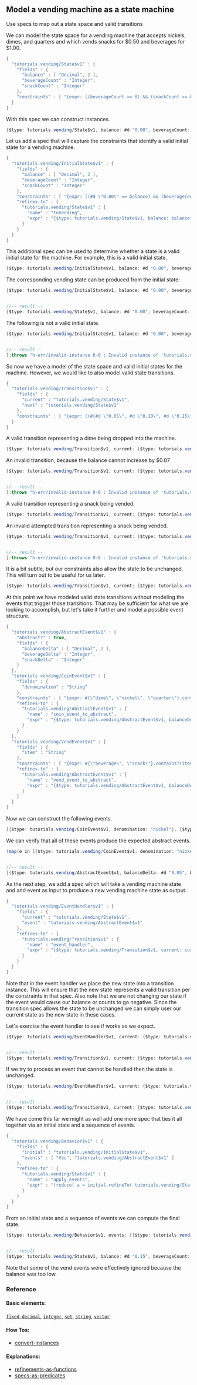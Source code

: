 <!---
  This markdown file was generated. Do not edit.
  -->

## Model a vending machine as a state machine

Use specs to map out a state space and valid transitions

We can model the state space for a vending machine that accepts nickels, dimes, and quarters and which vends  snacks for $0.50 and beverages for $1.00.

```java
{
  "tutorials.vending/State$v1" : {
    "fields" : {
      "balance" : [ "Decimal", 2 ],
      "beverageCount" : "Integer",
      "snackCount" : "Integer"
    },
    "constraints" : [ "{expr: ((beverageCount >= 0) && (snackCount >= 0)), name: \"counts_not_negative\"}", "{expr: ((beverageCount <= 20) && (snackCount <= 20)), name: \"counts_below_capacity\"}", "{expr: (balance >= #d \"0.00\"), name: \"balance_not_negative\"}" ]
  }
}
```

With this spec we can construct instances.

```java
{$type: tutorials.vending/State$v1, balance: #d "0.00", beverageCount: 10, snackCount: 15}
```

Let us add a spec that will capture the constraints that identify a valid initial state for a vending machine.

```java
{
  "tutorials.vending/InitialState$v1" : {
    "fields" : {
      "balance" : [ "Decimal", 2 ],
      "beverageCount" : "Integer",
      "snackCount" : "Integer"
    },
    "constraints" : [ "{expr: ((#d \"0.00\" == balance) && (beverageCount > 0) && (snackCount > 0)), name: \"initial_state\"}" ],
    "refines-to" : {
      "tutorials.vending/State$v1" : {
        "name" : "toVending",
        "expr" : "{$type: tutorials.vending/State$v1, balance: balance, beverageCount: beverageCount, snackCount: snackCount}"
      }
    }
  }
}
```

This additional spec can be used to determine whether a state is a valid initial state for the machine. For example, this is a valid initial state.

```java
{$type: tutorials.vending/InitialState$v1, balance: #d "0.00", beverageCount: 10, snackCount: 15}
```

The corresponding vending state can be produced from the initial state:

```java
{$type: tutorials.vending/InitialState$v1, balance: #d "0.00", beverageCount: 10, snackCount: 15}.refineTo( tutorials.vending/State$v1 )


//-- result --
{$type: tutorials.vending/State$v1, balance: #d "0.00", beverageCount: 10, snackCount: 15}
```

The following is not a valid initial state.

```java
{$type: tutorials.vending/InitialState$v1, balance: #d "0.00", beverageCount: 0, snackCount: 15}


//-- result --
[:throws "h-err/invalid-instance 0-0 : Invalid instance of 'tutorials.vending/InitialState$v1', violates constraints \"tutorials.vending/InitialState$v1/initial_state\""]
```

So now we have a model of the state space and valid initial states for the machine. However, we would like to also model valid state transitions.

```java
{
  "tutorials.vending/Transition$v1" : {
    "fields" : {
      "current" : "tutorials.vending/State$v1",
      "next" : "tutorials.vending/State$v1"
    },
    "constraints" : [ "{expr: ((#{#d \"0.05\", #d \"0.10\", #d \"0.25\"}.contains?((next.balance - current.balance)) && (next.beverageCount == current.beverageCount) && (next.snackCount == current.snackCount)) || ((#d \"0.50\" == (current.balance - next.balance)) && (next.beverageCount == current.beverageCount) && (next.snackCount == (current.snackCount - 1))) || ((#d \"1.00\" == (current.balance - next.balance)) && (next.beverageCount == (current.beverageCount - 1)) && (next.snackCount == current.snackCount)) || (current == next)), name: \"state_transitions\"}" ]
  }
}
```

A valid transition representing a dime being dropped into the machine.

```java
{$type: tutorials.vending/Transition$v1, current: {$type: tutorials.vending/State$v1, balance: #d "0.00", beverageCount: 10, snackCount: 15}, next: {$type: tutorials.vending/State$v1, balance: #d "0.10", beverageCount: 10, snackCount: 15}}
```

An invalid transition, because the balance cannot increase by $0.07

```java
{$type: tutorials.vending/Transition$v1, current: {$type: tutorials.vending/State$v1, balance: #d "0.00", beverageCount: 10, snackCount: 15}, next: {$type: tutorials.vending/State$v1, balance: #d "0.07", beverageCount: 10, snackCount: 15}}


//-- result --
[:throws "h-err/invalid-instance 0-0 : Invalid instance of 'tutorials.vending/Transition$v1', violates constraints \"tutorials.vending/Transition$v1/state_transitions\""]
```

A valid transition representing a snack being vended.

```java
{$type: tutorials.vending/Transition$v1, current: {$type: tutorials.vending/State$v1, balance: #d "0.75", beverageCount: 10, snackCount: 15}, next: {$type: tutorials.vending/State$v1, balance: #d "0.25", beverageCount: 10, snackCount: 14}}
```

An invalid attempted transition representing a snack being vended.

```java
{$type: tutorials.vending/Transition$v1, current: {$type: tutorials.vending/State$v1, balance: #d "0.75", beverageCount: 10, snackCount: 15}, next: {$type: tutorials.vending/State$v1, balance: #d "0.25", beverageCount: 9, snackCount: 14}}


//-- result --
[:throws "h-err/invalid-instance 0-0 : Invalid instance of 'tutorials.vending/Transition$v1', violates constraints \"tutorials.vending/Transition$v1/state_transitions\""]
```

It is a bit subtle, but our constraints also allow the state to be unchanged. This will turn out to be useful for us later.

```java
{$type: tutorials.vending/Transition$v1, current: {$type: tutorials.vending/State$v1, balance: #d "0.00", beverageCount: 10, snackCount: 15}, next: {$type: tutorials.vending/State$v1, balance: #d "0.00", beverageCount: 10, snackCount: 15}}
```

At this point we have modeled valid state transitions without modeling the events that trigger those transitions. That may be sufficient for what we are looking to accomplish, but let's take it further and model a possible event structure.

```java
{
  "tutorials.vending/AbstractEvent$v1" : {
    "abstract?" : true,
    "fields" : {
      "balanceDelta" : [ "Decimal", 2 ],
      "beverageDelta" : "Integer",
      "snackDelta" : "Integer"
    }
  },
  "tutorials.vending/CoinEvent$v1" : {
    "fields" : {
      "denomination" : "String"
    },
    "constraints" : [ "{expr: #{\"dime\", \"nickel\", \"quarter\"}.contains?(denomination), name: \"valid_coin\"}" ],
    "refines-to" : {
      "tutorials.vending/AbstractEvent$v1" : {
        "name" : "coin_event_to_abstract",
        "expr" : "{$type: tutorials.vending/AbstractEvent$v1, balanceDelta: (if((\"nickel\" == denomination)) {#d \"0.05\"} else {(if((\"dime\" == denomination)) {#d \"0.10\"} else {#d \"0.25\"})}), beverageDelta: 0, snackDelta: 0}"
      }
    }
  },
  "tutorials.vending/VendEvent$v1" : {
    "fields" : {
      "item" : "String"
    },
    "constraints" : [ "{expr: #{\"beverage\", \"snack\"}.contains?(item), name: \"valid_item\"}" ],
    "refines-to" : {
      "tutorials.vending/AbstractEvent$v1" : {
        "name" : "vend_event_to_abstract",
        "expr" : "{$type: tutorials.vending/AbstractEvent$v1, balanceDelta: (if((\"snack\" == item)) {#d \"-0.50\"} else {#d \"-1.00\"}), beverageDelta: (if((\"snack\" == item)) {0} else {-1}), snackDelta: (if((\"snack\" == item)) {-1} else {0})}"
      }
    }
  }
}
```

Now we can construct the following events.

```java
[{$type: tutorials.vending/CoinEvent$v1, denomination: "nickel"}, {$type: tutorials.vending/CoinEvent$v1, denomination: "dime"}, {$type: tutorials.vending/CoinEvent$v1, denomination: "quarter"}, {$type: tutorials.vending/VendEvent$v1, item: "snack"}, {$type: tutorials.vending/VendEvent$v1, item: "beverage"}]
```

We can verify that all of these events produce the expected abstract events.

```java
(map(e in [{$type: tutorials.vending/CoinEvent$v1, denomination: "nickel"}, {$type: tutorials.vending/CoinEvent$v1, denomination: "dime"}, {$type: tutorials.vending/CoinEvent$v1, denomination: "quarter"}, {$type: tutorials.vending/VendEvent$v1, item: "snack"}, {$type: tutorials.vending/VendEvent$v1, item: "beverage"}])e.refineTo( tutorials.vending/AbstractEvent$v1 ))


//-- result --
[{$type: tutorials.vending/AbstractEvent$v1, balanceDelta: #d "0.05", beverageDelta: 0, snackDelta: 0}, {$type: tutorials.vending/AbstractEvent$v1, balanceDelta: #d "0.10", beverageDelta: 0, snackDelta: 0}, {$type: tutorials.vending/AbstractEvent$v1, balanceDelta: #d "0.25", beverageDelta: 0, snackDelta: 0}, {$type: tutorials.vending/AbstractEvent$v1, balanceDelta: #d "-0.50", beverageDelta: 0, snackDelta: -1}, {$type: tutorials.vending/AbstractEvent$v1, balanceDelta: #d "-1.00", beverageDelta: -1, snackDelta: 0}]
```

As the next step, we add a spec which will take a vending machine state and and event as input to produce a new vending machine state as output.

```java
{
  "tutorials.vending/EventHandler$v1" : {
    "fields" : {
      "current" : "tutorials.vending/State$v1",
      "event" : "tutorials.vending/AbstractEvent$v1"
    },
    "refines-to" : {
      "tutorials.vending/Transition$v1" : {
        "name" : "event_handler",
        "expr" : "{$type: tutorials.vending/Transition$v1, current: current, next: ({ ae = event.refineTo( tutorials.vending/AbstractEvent$v1 ); newBalance = (current.balance + ae.balanceDelta); newBeverageCount = (current.beverageCount + ae.beverageDelta); newSnackCount = (current.snackCount + ae.snackDelta); (if(((newBalance >= #d \"0.00\") && (newBeverageCount >= 0) && (newSnackCount >= 0))) {{$type: tutorials.vending/State$v1, balance: newBalance, beverageCount: newBeverageCount, snackCount: newSnackCount}} else {current}) })}"
      }
    }
  }
}
```

Note that in the event handler we place the new state into a transition instance. This will ensure that the new state represents a valid transition per the constraints in that spec. Also note that we are not changing our state if the event would cause our balance or counts to go negative. Since the transition spec allows the state to be unchanged we can simply user our current state as the new state in these cases.

Let's exercise the event handler to see if works as we expect.

```java
{$type: tutorials.vending/EventHandler$v1, current: {$type: tutorials.vending/State$v1, balance: #d "0.10", beverageCount: 5, snackCount: 6}, event: {$type: tutorials.vending/CoinEvent$v1, denomination: "quarter"}}.refineTo( tutorials.vending/Transition$v1 )


//-- result --
{$type: tutorials.vending/Transition$v1, current: {$type: tutorials.vending/State$v1, balance: #d "0.10", beverageCount: 5, snackCount: 6}, next: {$type: tutorials.vending/State$v1, balance: #d "0.35", beverageCount: 5, snackCount: 6}}
```

If we try to process an event that cannot be handled then the state is unchanged.

```java
{$type: tutorials.vending/EventHandler$v1, current: {$type: tutorials.vending/State$v1, balance: #d "0.10", beverageCount: 5, snackCount: 6}, event: {$type: tutorials.vending/VendEvent$v1, item: "snack"}}.refineTo( tutorials.vending/Transition$v1 )


//-- result --
{$type: tutorials.vending/Transition$v1, current: {$type: tutorials.vending/State$v1, balance: #d "0.10", beverageCount: 5, snackCount: 6}, next: {$type: tutorials.vending/State$v1, balance: #d "0.10", beverageCount: 5, snackCount: 6}}
```

We have come this far we might as well add one more spec that ties it all together via an initial state and a sequence of events.

```java
{
  "tutorials.vending/Behavior$v1" : {
    "fields" : {
      "initial" : "tutorials.vending/InitialState$v1",
      "events" : [ "Vec", "tutorials.vending/AbstractEvent$v1" ]
    },
    "refines-to" : {
      "tutorials.vending/State$v1" : {
        "name" : "apply_events",
        "expr" : "(reduce( a = initial.refineTo( tutorials.vending/State$v1 ); e in events ) { {$type: tutorials.vending/EventHandler$v1, current: a, event: e}.refineTo( tutorials.vending/Transition$v1 ).next })"
      }
    }
  }
}
```

From an initial state and a sequence of events we can compute the final state.

```java
{$type: tutorials.vending/Behavior$v1, events: [{$type: tutorials.vending/CoinEvent$v1, denomination: "quarter"}, {$type: tutorials.vending/CoinEvent$v1, denomination: "nickel"}, {$type: tutorials.vending/VendEvent$v1, item: "snack"}, {$type: tutorials.vending/CoinEvent$v1, denomination: "dime"}, {$type: tutorials.vending/CoinEvent$v1, denomination: "quarter"}, {$type: tutorials.vending/VendEvent$v1, item: "snack"}, {$type: tutorials.vending/CoinEvent$v1, denomination: "dime"}, {$type: tutorials.vending/CoinEvent$v1, denomination: "nickel"}, {$type: tutorials.vending/CoinEvent$v1, denomination: "dime"}, {$type: tutorials.vending/CoinEvent$v1, denomination: "quarter"}, {$type: tutorials.vending/CoinEvent$v1, denomination: "quarter"}, {$type: tutorials.vending/CoinEvent$v1, denomination: "quarter"}, {$type: tutorials.vending/VendEvent$v1, item: "beverage"}, {$type: tutorials.vending/VendEvent$v1, item: "beverage"}], initial: {$type: tutorials.vending/InitialState$v1, balance: #d "0.00", beverageCount: 10, snackCount: 15}}.refineTo( tutorials.vending/State$v1 )


//-- result --
{$type: tutorials.vending/State$v1, balance: #d "0.15", beverageCount: 9, snackCount: 14}
```

Note that some of the vend events were effectively ignored because the balance was too low.

### Reference

#### Basic elements:

[`fixed-decimal`](../halite_basic-syntax-reference-j.md#fixed-decimal), [`integer`](../halite_basic-syntax-reference-j.md#integer), [`set`](../halite_basic-syntax-reference-j.md#set), [`string`](../halite_basic-syntax-reference-j.md#string), [`vector`](../halite_basic-syntax-reference-j.md#vector)

#### How Tos:

* [convert-instances](../how-to/halite_convert-instances-j.md)


#### Explanations:

* [refinements-as-functions](../explanation/halite_refinements-as-functions-j.md)
* [specs-as-predicates](../explanation/halite_specs-as-predicates-j.md)



